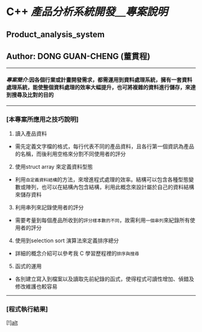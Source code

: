 # C++  ***產品分析系統開發＿專案說明***
## Product_analysis_system
## Author: DONG GUAN-CHENG (董貫程)
***
#### ***專案簡介***:因各個行業或計畫開發需求，都需運用到資料處理系統，擁有一套資料處理系統，能使整個資料處理的效率大幅提升，也可將複雜的資料進行儲存，來達到搜尋及比對的目的
***
### [本專案所應用之技巧說明]
1. 讀入產品資料  
* 需先定義文字檔的格式，每行代表不同的產品資料，且各行第一個資訊為產品的名稱，而後利用空格來分割不同使用者的評分

2. 使用struct array 來定義資料型態  
* 利用``自定義資料結構``的方法，來增進程式處理的效率。結構可以包含各種型態變數或陣列，也可以在結構內包含結構，利用此概念來設計屬於自己的資料結構來儲存資料

3. 利用串列來記錄使用者的評分  
* 需要考量到每個產品所收到的``評分樣本數的不同``，故需利用``一個串列``來紀錄所有使用者的評分 

4. 使用到selection sort 演算法來定義排序總分  
* 詳細的概念介紹可以參考我 C 學習歷程裡的``排序與搜尋``

5. 函式的運用  
* 各別建立寫入到檔案以及讀取先前紀錄的函式，使得程式可讀性增加、偵錯及修改維護也較容易  

*** 
### [程式執行結果]
[!][alt](https://github.com/DONG-GUAN-CHENG/C_plus/blob/main/Product_analysis%20system_project/result_photo2.png)
